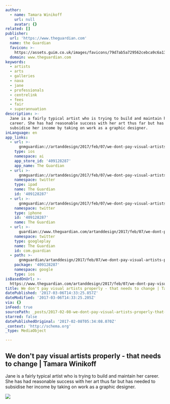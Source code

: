 ```yaml
---
author:
  - name: Tamara Winikoff
    url: null
    avatar: {}
related: []
publisher:
  url: 'https://www.theguardian.com'
  name: the Guardian
  favicon: >-
    https://assets.guim.co.uk/images/favicons/79d7ab5a729562cebca9c6a13c324f0e/32x32.ico
  domain: www.theguardian.com
keywords:
  - artists
  - arts
  - galleries
  - nava
  - jane
  - professionals
  - centrelink
  - fees
  - fair
  - superannuation
description: >-
  Jane is a fairly typical artist who is trying to build and maintain her
  career. She has had reasonable success with her art thus far but has needed to
  subsidise her income by taking on work as a graphic designer.
inLanguage: en
app_links:
  - url: >-
      gnmguardian://artanddesign/2017/feb/07/we-dont-pay-visual-artists-properly-that-needs-to-change?contenttype=Article&source=applinks
    type: ios
    namespace: ai
    app_store_id: '409128287'
    app_name: The Guardian
  - url: >-
      gnmguardian://artanddesign/2017/feb/07/we-dont-pay-visual-artists-properly-that-needs-to-change?contenttype=Article&source=twitter
    namespace: twitter
    type: ipad
    name: The Guardian
    id: '409128287'
  - url: >-
      gnmguardian://artanddesign/2017/feb/07/we-dont-pay-visual-artists-properly-that-needs-to-change?contenttype=Article&source=twitter
    namespace: twitter
    type: iphone
    id: '409128287'
    name: The Guardian
  - url: >-
      guardian://www.theguardian.com/artanddesign/2017/feb/07/we-dont-pay-visual-artists-properly-that-needs-to-change
    namespace: twitter
    type: googleplay
    name: The Guardian
    id: com.guardian
  - path: >-
      gnmguardian/artanddesign/2017/feb/07/we-dont-pay-visual-artists-properly-that-needs-to-change?contenttype=Article&source=google
    package: '409128287'
    namespace: google
    type: ios
isBasedOnUrl: >-
  https://www.theguardian.com/artanddesign/2017/feb/07/we-dont-pay-visual-artists-properly-that-needs-to-change
title: We don't pay visual artists properly - that needs to change | Tamara Winikoff
datePublished: '2017-03-06T14:33:25.857Z'
dateModified: '2017-03-06T14:33:25.205Z'
via: {}
inFeed: true
sourcePath: _posts/2017-02-08-we-dont-pay-visual-artists-properly-that-needs-to-change.md
starred: false
datePublishedOriginal: '2017-02-08T05:34:08.070Z'
_context: 'http://schema.org'
_type: MediaObject

---
```

<article style=""><h1>We don't pay visual artists properly - that needs to change | Tamara Winikoff</h1><p>Jane is a fairly typical artist who is trying to build and maintain her career. She has had reasonable success with her art thus far but has needed to subsidise her income by taking on work as a graphic designer.</p><img src="https://i.guim.co.uk/img/media/dcf715edef280cb4e9a512a6570082d449d491e5/0_11_5159_3095/master/5159.jpg?w=1200&amp;h=630&amp;q=55&amp;auto=format&amp;usm=12&amp;fit=crop&amp;crop=faces%2Centropy&amp;bm=normal&amp;ba=bottom%2Cleft&amp;blend64=aHR0cHM6Ly91cGxvYWRzLmd1aW0uY28udWsvMjAxNi8wNS8yNS9vdmVybGF5LWxvZ28tMTIwMC05MF9vcHQucG5n&amp;s=93800c22b4ea94b0f2676c175cd3d8dd" /></article>
